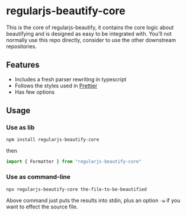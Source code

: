 # regularjs-beautify-core

This is the core of regularjs-beautify, it contains the core logic about beautifying and is designed as easy to be integrated with. You'll not normally use this repo directly, consider to use the other downstream repositories.

## Features

*  Includes a fresh parser rewriting in typescript
*  Follows the styles used in [Prettier](https://prettier.io/)
*  Has few options

## Usage

### Use as lib

`npm install regularjs-beautify-core`

then 

```ts
import { Formatter } from "regularjs-beautify-core"
```

### Use as command-line

`npx regularjs-beautify-core the-file-to-be-beautified`

Above command just puts the results into stdin, plus an option `-w` if you want to effect the source file.
